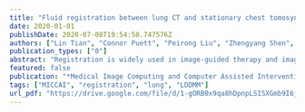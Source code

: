 ```yaml
---
title: "Fluid registration between lung CT and stationary chest tomosynthesis images"
date: 2020-01-01
publishDate: 2020-07-08T19:54:50.747576Z
authors: ["Lin Tian", "Connor Puett", "Peirong Liu", "Zhengyang Shen", "Stephen Aylward", "Yueh Lee", "Marc Niethammer"]
publication_types: ["0"]
abstract: "Registration is widely used in image-guided therapy and image-guided surgery to estimate spatial correspondences between organs of interest between planning and treatment images. However, while high-quality computed tomography (CT) images are often available at planning time, limited angle acquisitions are frequently used during treatment because of radiation concerns or imaging time constraints. This requires algorithms to register CT images based on limited angle acquisitions. We, therefore, formulate a 3D/2D registration approach which infers a 3D deformation based on measured projections and digitally reconstructed radiographs of the CT. Most 3D/2D registration approaches use simple transformation models or require complex mathematical derivations to formulate the underlying optimization problem. Instead, our approach entirely relies on differentiable operations which can be combined with modern computational toolboxes supporting automatic differentiation. This then allows for rapid prototyping, integration with deep neural networks, and to support a variety of transformation models including fluid flow models. We demonstrate our approach for the registration between CT and stationary chest tomosynthesis (sDCT) images and show how it naturally leads to an iterative image reconstruction approach."
featured: false
publication: "*Medical Image Computing and Computer Assisted Intervention - MICCAI*"
tags: ["MICCAI", "registration", "lung", "LDDMM"]
url_pdf: "https://drive.google.com/file/d/1-gORB0x9qa8hDpnpLSISXGmb9I6j9SG9"
---
```


